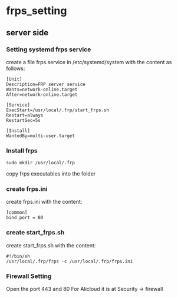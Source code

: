 # frps_setting

## server side
### Setting systemd frps service
create a file frps.service in /etc/systemd/system with the content as follows:
```
[Unit]
Description=FRP server service
Wants=network-online.target
After=network-online.target

[Service]
ExecStart=/usr/local/.frp/start_frps.sh
Restart=always
RestartSec=5s

[Install]
WantedBy=multi-user.target
```
### Install frps
```
sudo mkdir /usr/local/.frp
```
copy frps executables into the folder

### create frps.ini
create frps.ini with the content:
```
[common]
bind_port = 80
```
### create start_frps.sh
create start_frps.sh with the content:
```
#!/bin/sh
/usr/local/.frp/frps -c /usr/local/.frp/frps.ini
```
### Firewall Setting
Open the port 443 and 80
For Alicloud it is at Security -> firewall
